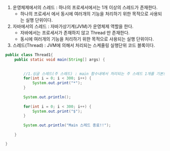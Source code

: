 1. 운영체제에서의 스레드 : 하나의 프로세서에서는 1개 이상의 스레드가 존재한다.
	- 하나의 프로세서 에서 동시에 여러개의 기능을 처리하기 위한 목적으로 사용되는 실행 단위이다.
2. 자바에서의 스레드 : 자바가상기계(JVM)가 운영체제 역할을 한다.
	- 자바에서는 프로세서가 존재하지 않고 Thread 만 존재한다.
	- 동시에 여러개의 기능을 처리하기 위한 목적으로 사용되는 실행 단위이다.
3. 스레드(Thread) : JVM에 의해서 처리되는 스케줄링 실행단위 코드 블록이다.

```java 
public class Thread1{
    public static void main(String[] args) {
        
        
        //1.싱글 스레드(주 스레드) : main 함수내에서 처리되는 주 스레드 1개를 기본으로 가지고 잇다.
        for(int i = 0; i < 300; i++) {
            System.out.print("*");
        }
        
        System.out.println();
        
        for(int i = 0; i < 300; i++) {
            System.out.print("$");
        }
        
        System.out.println("Main 스레드 종료!!");
        
    }

}

```